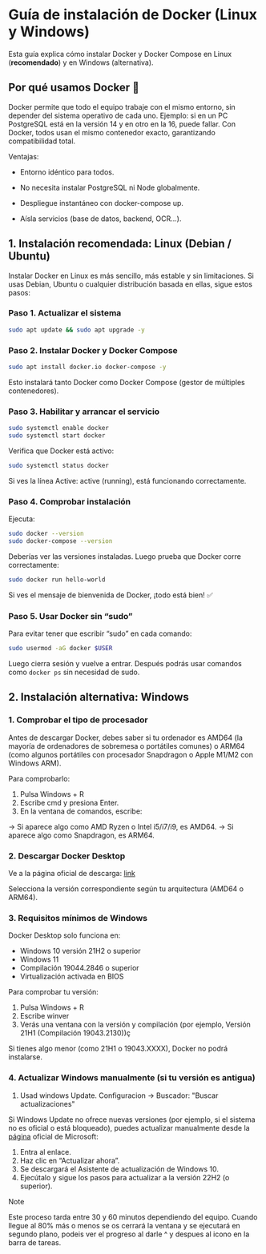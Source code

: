 # Guía de instalación de Docker (Linux y Windows)
Esta guía explica cómo instalar Docker y Docker Compose en Linux (**recomendado**) y en Windows (alternativa).

## Por qué usamos Docker 🐳
Docker permite que todo el equipo trabaje con el mismo entorno, sin depender del sistema operativo de cada uno.
Ejemplo: si en un PC PostgreSQL está en la versión 14 y en otro en la 16, puede fallar.
Con Docker, todos usan el mismo contenedor exacto, garantizando compatibilidad total.

Ventajas:

- Entorno idéntico para todos.

- No necesita instalar PostgreSQL ni Node globalmente.

- Despliegue instantáneo con docker-compose up.

- Aísla servicios (base de datos, backend, OCR…).

## 1. Instalación recomendada: Linux (Debian / Ubuntu)
Instalar Docker en Linux es más sencillo, más estable y sin limitaciones.
Si usas Debian, Ubuntu o cualquier distribución basada en ellas, sigue estos pasos:

### Paso 1. Actualizar el sistema
```bash
sudo apt update && sudo apt upgrade -y
```

### Paso 2. Instalar Docker y Docker Compose
```bash
sudo apt install docker.io docker-compose -y
```
Esto instalará tanto Docker como Docker Compose (gestor de múltiples contenedores).

### Paso 3. Habilitar y arrancar el servicio
```bash
sudo systemctl enable docker
sudo systemctl start docker
```

Verifica que Docker está activo:
```bash
sudo systemctl status docker
```
Si ves la línea Active: active (running), está funcionando correctamente.

### Paso 4. Comprobar instalación
Ejecuta:
```bash
sudo docker --version
sudo docker-compose --version
```

Deberías ver las versiones instaladas.
Luego prueba que Docker corre correctamente:

```bash
sudo docker run hello-world
```
Si ves el mensaje de bienvenida de Docker, ¡todo está bien! ✅

### Paso 5. Usar Docker sin “sudo”
Para evitar tener que escribir “sudo” en cada comando:
```bash
sudo usermod -aG docker $USER
```
Luego cierra sesión y vuelve a entrar.
Después podrás usar comandos como `docker ps` sin necesidad de sudo.

## 2. Instalación alternativa: Windows
### 1. Comprobar el tipo de procesador
Antes de descargar Docker, debes saber si tu ordenador es AMD64 (la mayoría de ordenadores de sobremesa o portátiles comunes) o ARM64 (como algunos portátiles con procesador Snapdragon o Apple M1/M2 con Windows ARM).

Para comprobarlo:

1. Pulsa Windows + R
2. Escribe cmd y presiona Enter.
3. En la ventana de comandos, escribe:

→ Si aparece algo como AMD Ryzen o Intel i5/i7/i9, es AMD64.
→ Si aparece algo como Snapdragon, es ARM64.

### 2. Descargar Docker Desktop
Ve a la página oficial de descarga: [link](https://www.docker.com/products/docker-desktop/)

Selecciona la versión correspondiente según tu arquitectura (AMD64 o ARM64).

### 3. Requisitos mínimos de Windows
Docker Desktop solo funciona en:

- Windows 10 versión 21H2 o superior
- Windows 11
- Compilación 19044.2846 o superior
- Virtualización activada en BIOS

Para comprobar tu versión:
1. Pulsa Windows + R
2. Escribe winver
3. Verás una ventana con la versión y compilación (por ejemplo, Versión 21H1 (Compilación 19043.2130))ç

Si tienes algo menor (como 21H1 o 19043.XXXX), Docker no podrá instalarse.

### 4. Actualizar Windows manualmente (si tu versión es antigua)
1. Usad windows Update. Configuracion -> Buscador: "Buscar actualizaciones"

Si Windows Update no ofrece nuevas versiones (por ejemplo, si el sistema no es oficial o está bloqueado), puedes actualizar manualmente desde la [página](https://www.microsoft.com/es-es/software-download/windows10) oficial de Microsoft:

1. Entra al enlace.
2. Haz clic en “Actualizar ahora”.
3. Se descargará el Asistente de actualización de Windows 10.
4. Ejecútalo y sigue los pasos para actualizar a la versión 22H2 (o superior).

> [!NOTE] 
> Este proceso tarda entre 30 y 60 minutos dependiendo del equipo. 
> Cuando llegue al 80% más o menos se os cerrará la ventana y se ejecutará en segundo plano, podeis ver el progreso al darle ^ y despues al icono en la barra de tareas.








